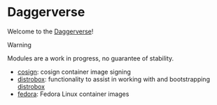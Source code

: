 # Daggerverse

Welcome to the [Daggerverse](https://daggerverse.dev/)!

> [!WARNING]
> Modules are a work in progress, no guarantee of stability.

- [cosign](./cosign): cosign container image signing
- [distrobox](./distrobox): functionality to assist in working with and
  bootstrapping [distrobox](https://github.com/89luca89/distrobox)
- [fedora](./fedora): Fedora Linux container images
